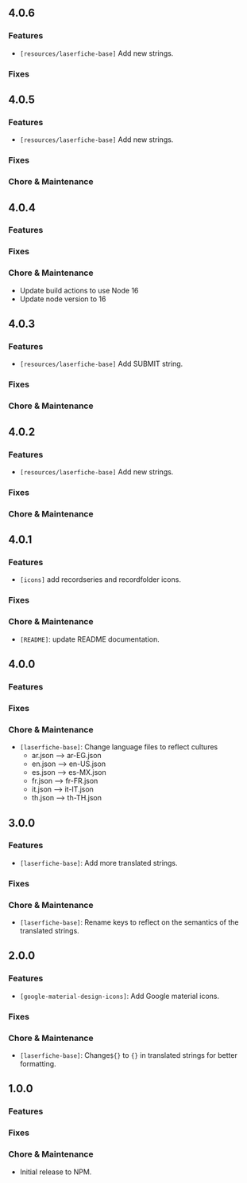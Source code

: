 ## 4.0.6

### Features
- `[resources/laserfiche-base]` Add new strings.

### Fixes

## 4.0.5

### Features
- `[resources/laserfiche-base]` Add new strings.

### Fixes

### Chore & Maintenance

## 4.0.4

### Features

### Fixes

### Chore & Maintenance
- Update build actions to use Node 16
- Update node version to 16
    
## 4.0.3

### Features
- `[resources/laserfiche-base]` Add SUBMIT string.

### Fixes

### Chore & Maintenance
    
## 4.0.2

### Features
- `[resources/laserfiche-base]` Add new strings.

### Fixes

### Chore & Maintenance
    
## 4.0.1

### Features
- `[icons]` add recordseries and recordfolder icons.

### Fixes

### Chore & Maintenance
- `[README]`: update README documentation.
    
## 4.0.0

### Features

### Fixes

### Chore & Maintenance
- `[laserfiche-base]`: Change language files to reflect cultures
    - ar.json --> ar-EG.json
    - en.json --> en-US.json
    - es.json --> es-MX.json
    - fr.json --> fr-FR.json
    - it.json --> it-IT.json
    - th.json --> th-TH.json

## 3.0.0

### Features

- `[laserfiche-base]`: Add more translated strings.

### Fixes

### Chore & Maintenance
- `[laserfiche-base]`: Rename keys to reflect on the semantics of the translated strings. 


## 2.0.0

### Features

- `[google-material-design-icons]`: Add Google material icons.

### Fixes


### Chore & Maintenance

- `[laserfiche-base]`: Change`${}` to `{}` in translated strings for better formatting.


## 1.0.0

### Features

### Fixes


### Chore & Maintenance
- Initial release to NPM. 
